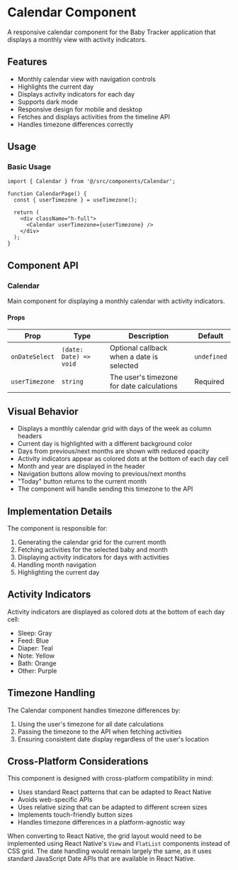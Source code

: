 # Calendar Component

A responsive calendar component for the Baby Tracker application that displays a monthly view with activity indicators.

## Features

- Monthly calendar view with navigation controls
- Highlights the current day
- Displays activity indicators for each day
- Supports dark mode
- Responsive design for mobile and desktop
- Fetches and displays activities from the timeline API
- Handles timezone differences correctly

## Usage

### Basic Usage

```tsx
import { Calendar } from '@/src/components/Calendar';

function CalendarPage() {
  const { userTimezone } = useTimezone();
  
  return (
    <div className="h-full">
      <Calendar userTimezone={userTimezone} />
    </div>
  );
}
```

## Component API

### Calendar

Main component for displaying a monthly calendar with activity indicators.

#### Props

| Prop | Type | Description | Default |
|------|------|-------------|---------|
| `onDateSelect` | `(date: Date) => void` | Optional callback when a date is selected | `undefined` |
| `userTimezone` | `string` | The user's timezone for date calculations | Required |

## Visual Behavior

- Displays a monthly calendar grid with days of the week as column headers
- Current day is highlighted with a different background color
- Days from previous/next months are shown with reduced opacity
- Activity indicators appear as colored dots at the bottom of each day cell
- Month and year are displayed in the header
- Navigation buttons allow moving to previous/next months
- "Today" button returns to the current month
- The component will handle sending this timezone to the API

## Implementation Details

The component is responsible for:
1. Generating the calendar grid for the current month
2. Fetching activities for the selected baby and month
3. Displaying activity indicators for days with activities
4. Handling month navigation
5. Highlighting the current day

## Activity Indicators

Activity indicators are displayed as colored dots at the bottom of each day cell:
- Sleep: Gray
- Feed: Blue
- Diaper: Teal
- Note: Yellow
- Bath: Orange
- Other: Purple

## Timezone Handling

The Calendar component handles timezone differences by:
1. Using the user's timezone for all date calculations
2. Passing the timezone to the API when fetching activities
3. Ensuring consistent date display regardless of the user's location

## Cross-Platform Considerations

This component is designed with cross-platform compatibility in mind:

- Uses standard React patterns that can be adapted to React Native
- Avoids web-specific APIs
- Uses relative sizing that can be adapted to different screen sizes
- Implements touch-friendly button sizes
- Handles timezone differences in a platform-agnostic way

When converting to React Native, the grid layout would need to be implemented using React Native's `View` and `FlatList` components instead of CSS grid. The date handling would remain largely the same, as it uses standard JavaScript Date APIs that are available in React Native.
